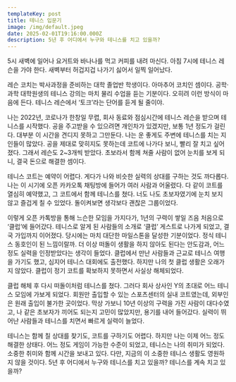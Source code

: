 ```yaml
---
templateKey: post
title: 테니스 입문기
image: /img/default.jpeg
date: 2025-02-01T19:16:00.000Z
description: 5년 후 어디에서 누구와 테니스를 치고 있을까?
---
```

5시 새벽에 일어나 요거트와 바나나를 먹고 커피를 내려 마신다. 아침 7시에 테니스 레슨을 가야 한다. 새벽부터 허겁지겁 나가기 싫어서 일찍 일어났다.



레슨 코치는 박사과정을 준비하는 대학 졸업반 학생이다. 아마추어 코치인 셈이다. 공학·과학 대학원생의 테니스 강의는 마치 물리 수업을 듣는 기분이다. 오히려 이런 방식이 마음에 든다. 테니스 레슨에서 ‘토크’라는 단어를 듣게 될 줄이야.



나는 2022년, 코로나가 한창일 무렵, 회사 동료와 점심시간에 테니스 레슨을 받으며 테니스를 시작했다. 공을 주고받을 수 있으려면 개인차가 있겠지만, 보통 1년 정도가 걸린다. 대부분 이 시간을 견디지 못하고 그만둔다. 나는 운 좋게도 주변에 테니스를 치는 지인들이 많았다. 공을 제대로 맞히지도 못하는데 코트에 나가다 보니, 빨리 잘 치고 싶어졌다. 그래서 레슨도 2~3개씩 받았다. 초보라서 함께 쳐줄 사람이 없어 눈치를 보게 되니, 결국 돈으로 해결한 셈이다. 

  

테니스 코트는 예약이 어렵다. 게다가 나와 비슷한 실력의 상대를 구하는 것도 까다롭다. 나는 이 시기에 오픈 카카오톡 채팅방에 들어가 여러 사람과 어울렸다. 다 같이 코트를 열심히 예약했고, 그 코트에서 함께 테니스를 쳤다. 너도 나도 초보자였기에 눈치 보지 않고 즐겁게 칠 수 있었다. 돌이켜보면 생각보다 괜찮은 그룹이었다.



이렇게 오픈 카톡방을 통해 느슨한 모임을 가지다가, 1년의 구력이 쌓일 즈음 처음으로 ‘클럽’에 들어갔다. 테니스로 알게 된 사람들의 소개로 ‘클럽’ 게스트로 나가게 되었고, 결국 가입까지 이어졌다. 당시에는 마치 대단한 마일스톤을 달성한 기분이었다. 정식 테니스 동호인이 된 느낌이랄까. 더 이상 떠돌이 생활을 하지 않아도 된다는 안도감과, 어느 정도 실력을 인정받았다는 생각이 들었다. 클럽에서 만난 사람들과 근교로 테니스 여행을 가기도 했고, 심지어 테니스 대회에도 출전했다. 하지만 나의 첫 클럽 생활은 오래가지 않았다. 클럽이 정기 코트를 확보하지 못하면서 사실상 해체되었다.



클럽 해체 후 다시 떠돌이처럼 테니스를 쳤다. 그러다 회사 상사인 Y의 초대로 어느 테니스 모임에 가보게 되었다. 회원만 출입할 수 있는 스포츠센터의 실내 코트였는데, 외부인은 원래 출입이 불가한 곳이었다. 막상 가보니 10년 이상의 구력을 가진 사람이 대다수였고, 나 같은 초보자가 끼어도 되는지 고민이 많았지만, 용기를 내어 들어갔다. 실력이 뛰어난 사람들과 테니스를 치면서 빠르게 실력이 늘었다.



테니스는 함께 칠 상대를 찾기도, 코트를 구하기도 어렵다. 하지만 나는 이제 어느 정도 해결한 상태다. 어느 정도 게임이 가능한 수준이 되었고, 테니스는 나의 취미가 되었다. 소중한 취미와 함께 시간을 보내고 있다. 다만, 지금의 이 소중한 테니스 생활도 영원하지 않을 것이다. 5년 후 어디에서 누구와 테니스를 치고 있을까? 테니스를 계속 치고 있을까?
